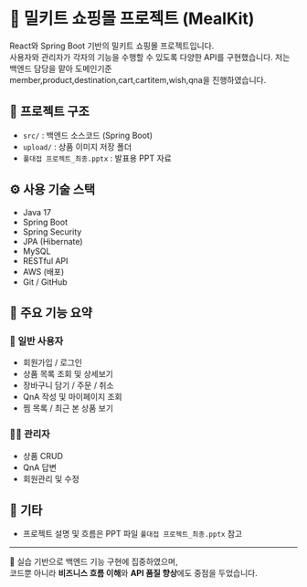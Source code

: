 # 🍱 밀키트 쇼핑몰 프로젝트 (MealKit)

React와 Spring Boot 기반의 밀키트 쇼핑몰 프로젝트입니다.  
사용자와 관리자가 각자의 기능을 수행할 수 있도록 다양한 API를 구현했습니다.
저는 백엔드 담당을 맡아 도메인기준 member,product,destination,cart,cartitem,wish,qna을 진행하였습니다.

## 📁 프로젝트 구조
- `src/` : 백엔드 소스코드 (Spring Boot)
- `upload/` : 상품 이미지 저장 폴더
- `풀대접 프로젝트_최종.pptx` : 발표용 PPT 자료

## ⚙️ 사용 기술 스택
- Java 17
- Spring Boot
- Spring Security
- JPA (Hibernate)
- MySQL
- RESTful API
- AWS (배포)
- Git / GitHub

## 🔐 주요 기능 요약

### 👤 일반 사용자
- 회원가입 / 로그인
- 상품 목록 조회 및 상세보기
- 장바구니 담기 / 주문 / 취소
- QnA 작성 및 마이페이지 조회
- 찜 목록 / 최근 본 상품 보기

### 👨‍💼 관리자
- 상품 CRUD
- QnA 답변
- 회원관리 및 수정

## 📄 기타
- 프로젝트 설명 및 흐름은 PPT 파일 `풀대접 프로젝트_최종.pptx` 참고

---

📌 실습 기반으로 백엔드 기능 구현에 집중하였으며,  
코드뿐 아니라 **비즈니스 흐름 이해**와 **API 품질 향상**에도 중점을 두었습니다.
